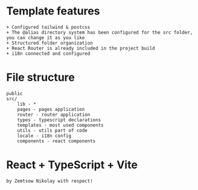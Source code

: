 # Template features

```
+ Configured tailwind & postcss
+ The @alias directory system has been configured for the src folder, you can change it as you like
+ Structured folder organization
+ React Router is already included in the project build
+ i18n connected and configured
```

# File structure

```
public
src/
    lib - *
    pages - pages application
    router - router application
    types - typescript declarations
    templates - most used components
    utils - utils part of code
    locale - i18n config
    components - react components
```


# React + TypeScript + Vite
```by Zemtsow Nikolay with respect!``` 
